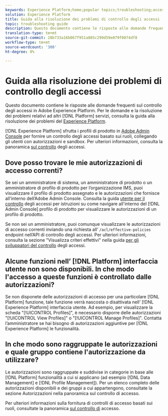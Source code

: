 ```yaml
---
keywords: Experience Platform;home;popular topics;troubleshooting;access control
solution: Experience Platform
title: Guida alla risoluzione dei problemi di controllo degli accessi
topic: troubleshooting guide
description: Questo documento contiene le risposte alle domande frequenti sul controllo degli accessi in Adobe Experience Platform.
translation-type: tm+mt
source-git-commit: 28b733a16b067f951a885c299d59e079f0074df8
workflow-type: tm+mt
source-wordcount: '308'
ht-degree: 0%

---
```



# Guida alla risoluzione dei problemi di controllo degli accessi

Questo documento contiene le risposte alle domande frequenti sul controllo degli accessi in Adobe Experience Platform. Per le domande e la risoluzione dei problemi relativi ad altri [!DNL Platform] servizi, consulta la guida alla risoluzione dei problemi del [Experience Platform](../landing/troubleshooting.md).

[!DNL Experience Platform] sfrutta i profili di prodotto in [Adobe Admin Console](http://adminconsole.adobe.com) per fornire un controllo degli accessi basato sui ruoli, collegando gli utenti con autorizzazioni e sandbox.  Per ulteriori informazioni, consulta la panoramica [sul controllo](home.md) degli accessi.

## Dove posso trovare le mie autorizzazioni di accesso correnti?

Se sei un amministratore di sistema, un amministratore di prodotto o un amministratore di profilo di prodotto per l’organizzazione IMS, puoi visualizzare il profilo di prodotto assegnato e le autorizzazioni che fornisce all’interno dell’Adobe Admin Console. Consulta la guida [utente per il controllo](./ui/overview.md) degli accessi per istruzioni su come navigare all&#39;interno del [!DNL Admin Console] profilo di prodotto per visualizzare le autorizzazioni di un profilo di prodotto.

Se non sei un amministratore, puoi comunque visualizzare le autorizzazioni di accesso correnti inviando una richiesta all’ `/acl/effective-policies` endpoint nell’API di controllo degli accessi. Per ulteriori informazioni, consulta la sezione &quot;Visualizza criteri effettivi&quot; nella guida [per gli sviluppatori del controllo](./api/effective-policies.md) degli accessi.

## Alcune funzioni nell’ [!DNL Platform] interfaccia utente non sono disponibili. In che modo l&#39;accesso a queste funzioni è controllato dalle autorizzazioni?

Se non disponete delle autorizzazioni di accesso per una particolare [!DNL Platform] funzione, tale funzione verrà nascosta o disattivata nell’ [!DNL Experience Platform] interfaccia utente. Ad esempio, per visualizzare la scheda &quot;[!UICONTROL Profiles]&quot;, è necessario disporre delle autorizzazioni &quot;[!UICONTROL View Profiles]&quot; o &quot;[!UICONTROL Manage Profiles]&quot;. Contatta l’amministratore se hai bisogno di autorizzazioni aggiuntive per [!DNL Experience Platform] le funzionalità.

## In che modo sono raggruppate le autorizzazioni e quale gruppo contiene l&#39;autorizzazione da utilizzare?

Le autorizzazioni sono raggruppate e suddivise in categorie in base alle [!DNL Platform] funzionalità a cui si applicano (ad esempio [!DNL Data Management] e [!DNL Profile Management]). Per un elenco completo delle autorizzazioni disponibili e dei gruppi a cui appartengono, consultate la sezione [](home.md#permissions) Autorizzazioni nella panoramica sul controllo di accesso.

Per ulteriori informazioni sulla fornitura di controlli di accesso basati sui ruoli, consultate la panoramica [sul controllo di](home.md) accesso.